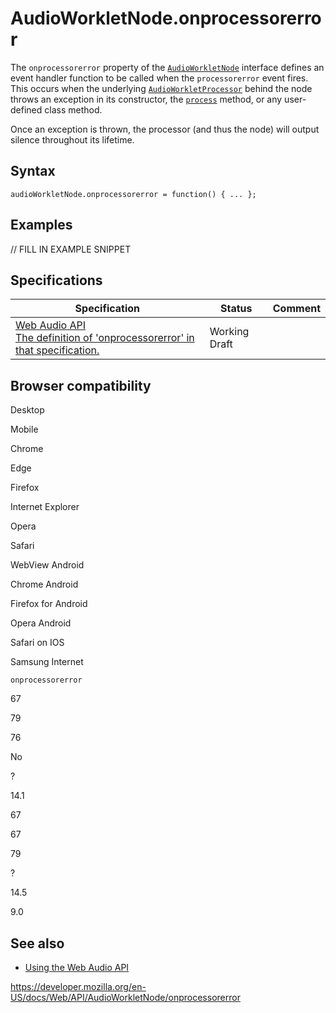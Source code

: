 # AudioWorkletNode.onprocessorerror

The `onprocessorerror` property of the [`AudioWorkletNode`](../audioworkletnode) interface defines an event handler function to be called when the <span class="page-not-created">`processorerror`</span> event fires. This occurs when the underlying [`AudioWorkletProcessor`](../audioworkletprocessor) behind the node throws an exception in its constructor, the [`process`](../audioworkletprocessor/process) method, or any user-defined class method.

Once an exception is thrown, the processor (and thus the node) will output silence throughout its lifetime.

## Syntax

    audioWorkletNode.onprocessorerror = function() { ... };

## Examples

// FILL IN EXAMPLE SNIPPET

## Specifications

<table><thead><tr class="header"><th>Specification</th><th>Status</th><th>Comment</th></tr></thead><tbody><tr class="odd"><td><a href="https://webaudio.github.io/web-audio-api/#dom-audioworkletnode-onprocessorerror">Web Audio API<br />
<span class="small">The definition of 'onprocessorerror' in that specification.</span></a></td><td><span class="spec-wd">Working Draft</span></td><td></td></tr></tbody></table>

## Browser compatibility

Desktop

Mobile

Chrome

Edge

Firefox

Internet Explorer

Opera

Safari

WebView Android

Chrome Android

Firefox for Android

Opera Android

Safari on IOS

Samsung Internet

`onprocessorerror`

67

79

76

No

?

14.1

67

67

79

?

14.5

9.0

## See also

- [Using the Web Audio API](../web_audio_api/using_web_audio_api)

<a href="https://developer.mozilla.org/en-US/docs/Web/API/AudioWorkletNode/onprocessorerror" class="_attribution-link">https://developer.mozilla.org/en-US/docs/Web/API/AudioWorkletNode/onprocessorerror</a>

